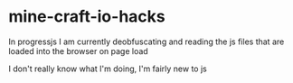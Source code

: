 # mine-craft-io-hacks
In progressjs
I am currently deobfuscating and reading the js files that are loaded into the browser on page load

I don't really know what I'm doing, I'm fairly new to js
